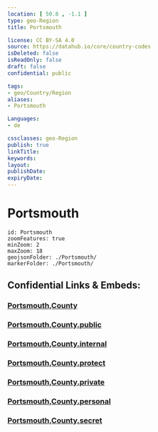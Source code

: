 ```yaml
---
location: [ 50.8 , -1.1 ] 
type: geo-Region
title: Portsmouth

license: CC BY-SA 4.0
source: https://datahub.io/core/country-codes
isDeleted: false
isReadOnly: false
draft: false
confidential: public

tags:
- geo/Country/Region
aliases:
- Portsmouth

Languages:
- de

cssclasses: geo-Region
publish: true
linkTitle: 
keywords: 
layout: 
publishDate: 
expiryDate: 
---
```


# Portsmouth

```leaflet
id: Portsmouth
zoomFeatures: true 
minZoom: 2 
maxZoom: 18
geojsonFolder: ./Portsmouth/
markerFolder: ./Portsmouth/
```


## Confidential Links & Embeds: 

### [Portsmouth,County](/_Standards/Earth/Continent/Europe/Europe~North/UK/England/Regions~England/South_East_England/Portsmouth,County.md) 

### [Portsmouth,County.public](/_public/Earth/Continent/Europe/Europe~North/UK/England/Regions~England/South_East_England/Portsmouth,County.public.md) 

### [Portsmouth,County.internal](/_internal/Earth/Continent/Europe/Europe~North/UK/England/Regions~England/South_East_England/Portsmouth,County.internal.md) 

### [Portsmouth,County.protect](/_protect/Earth/Continent/Europe/Europe~North/UK/England/Regions~England/South_East_England/Portsmouth,County.protect.md) 

### [Portsmouth,County.private](/_private/Earth/Continent/Europe/Europe~North/UK/England/Regions~England/South_East_England/Portsmouth,County.private.md) 

### [Portsmouth,County.personal](/_personal/Earth/Continent/Europe/Europe~North/UK/England/Regions~England/South_East_England/Portsmouth,County.personal.md) 

### [Portsmouth,County.secret](/_secret/Earth/Continent/Europe/Europe~North/UK/England/Regions~England/South_East_England/Portsmouth,County.secret.md)

